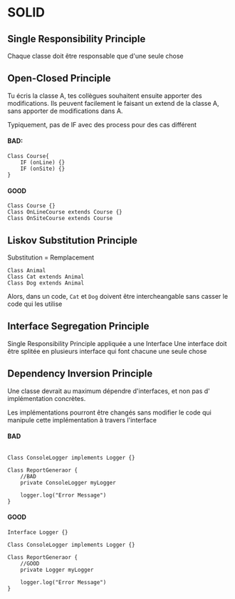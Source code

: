 # SOLID

## Single Responsibility Principle
Chaque classe doit être responsable que d'une seule chose

## Open-Closed Principle
Tu écris la classe A, tes collègues souhaitent ensuite apporter des modifications.
Ils peuvent facilement le faisant un extend de la classe A, sans apporter de modifications dans A.

Typiquement, pas de IF avec des process pour des cas différent

#### BAD:
```
Class Course{
    IF (onLine) {}
    IF (onSite) {}
} 
```

#### GOOD
```
Class Course {}
Class OnLineCourse extends Course {}
Class OnSiteCourse extends Course
```

## Liskov Substitution Principle

Substitution = Remplacement

```
Class Animal
Class Cat extends Animal
Class Dog extends Animal
```

Alors, dans un code, `Cat` et `Dog` doivent être intercheangable sans casser le code qui les utilise

## Interface Segregation Principle

Single Responsibility Principle appliquée a une Interface
Une interface doit être splitée en plusieurs interface qui font chacune une seule chose

## Dependency Inversion Principle

Une classe devrait au maximum dépendre d'interfaces, et non pas d' implémentation concrètes. 

Les implémentations pourront être changés sans modifier le code qui manipule cette implémentation à travers l'interface

#### BAD

```

Class ConsoleLogger implements Logger {}

Class ReportGeneraor {
    //BAD
    private ConsoleLogger myLogger

    logger.log("Error Message")
}
```

#### GOOD
```
Interface Logger {}

Class ConsoleLogger implements Logger {}

Class ReportGeneraor {
    //GOOD
    private Logger myLogger

    logger.log("Error Message")
}
```
